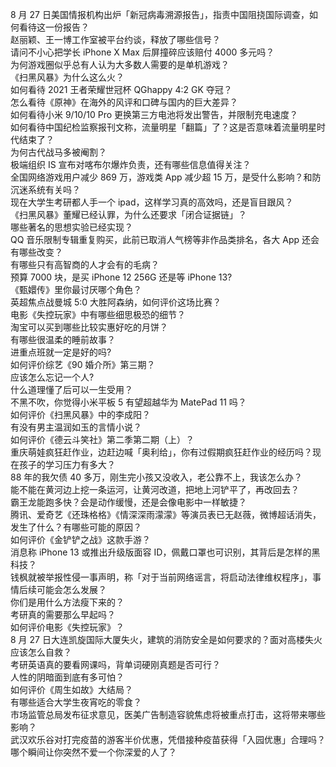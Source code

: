 8 月 27 日美国情报机构出炉「新冠病毒溯源报告」，指责中国阻挠国际调查，如何看待这一份报告？  
赵丽颖、王一博工作室被平台约谈，释放了哪些信号？  
请问不小心把学长 iPhone X Max 后屏撞碎应该赔付 4000 多元吗？  
为何游戏圈似乎总有人认为大多数人需要的是单机游戏？  
《扫黑风暴》为什么这么火？  
如何看待 2021 王者荣耀世冠杯 QGhappy 4:2 GK 夺冠？  
怎么看待《原神》在海外的风评和口碑与国内的巨大差异？  
如何看待小米 9/10/10 Pro 更换第三方电池将发出警告，并限制充电速度？  
如何看待中国纪检监察报刊文称，流量明星「翻篇」了？这是否意味着流量明星时代结束了？  
为何古代战马多被阉割？  
极端组织 IS 宣布对喀布尔爆炸负责，还有哪些信息值得关注？  
全国网络游戏用户减少 869 万，游戏类 App 减少超 15 万，是受什么影响？和防沉迷系统有关吗？  
现在大学生考研都人手一个 ipad，这样学习真的高效吗，还是盲目跟风？  
《扫黑风暴》董耀已经认罪，为什么还要求「闭合证据链」？  
哪些著名的思想实验已经实现？  
QQ 音乐限制专辑重复购买，此前已取消人气榜等非作品类排名，各大 App 还会有哪些改变？  
有哪些只有高智商的人才会有的毛病？  
预算 7000 块，是买 iPhone 12  256G 还是等 iPhone 13?  
《甄嬛传》里你最讨厌哪个角色？  
英超焦点战曼城 5:0 大胜阿森纳，如何评价这场比赛？  
电影《失控玩家》中有哪些细思极恐的细节？  
淘宝可以买到哪些比较实惠好吃的月饼？  
有哪些很温柔的睡前故事？  
进重点班就一定是好的吗?  
如何评价综艺《90 婚介所》第三期？  
应该怎么忘记一个人?  
什么道理懂了后可以一生受用？  
不黑不吹，你觉得小米平板 5 有望超越华为 MatePad 11 吗？  
如何评价《扫黑风暴》中的李成阳？  
有没有男主温润如玉的言情小说？  
如何评价《德云斗笑社》第二季第二期（上）？  
重庆萌娃疯狂赶作业，边赶边喊「奥利给」，你有过假期疯狂赶作业的经历吗？现在孩子的学习压力有多大？  
88 年的我欠债 40 多万，刚生完小孩又没收入，老公靠不上，我该怎么办？  
能不能在黄河边上挖一条运河，让黄河改道，把地上河铲平了，再改回去？  
霸王龙能跑多快？会是动作缓慢，还是会像电影中一样敏捷？  
腾讯、爱奇艺《还珠格格》《情深深雨濛濛》等演员表已无赵薇，微博超话消失，发生了什么？有哪些可能的原因？  
如何评价《金铲铲之战》这款手游？  
消息称 iPhone 13 或推出升级版面容 ID，佩戴口罩也可识别，其背后是怎样的黑科技？  
钱枫就被举报性侵一事声明，称「对于当前网络谣言，将启动法律维权程序」，事情后续可能会怎么发展？  
你们是用什么方法瘦下来的？  
考研真的需要那么早起吗？  
如何评价电影《失控玩家》？  
8 月 27 日大连凯旋国际大厦失火，建筑的消防安全是如何要求的？面对高楼失火应该怎么自救？  
考研英语真的要看网课吗，背单词硬刚真题是否可行？  
人性的阴暗面到底有多可怕？  
如何评价《周生如故》大结局？  
有哪些适合大学生夜宵吃的零食？  
市场监管总局发布征求意见，医美广告制造容貌焦虑将被重点打击，这将带来哪些影响？  
武汉欢乐谷对打完疫苗的游客半价优惠，凭借接种疫苗获得「入园优惠」合理吗？  
哪个瞬间让你突然不爱一个你深爱的人了？  

